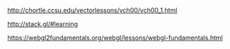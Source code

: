 http://chortle.ccsu.edu/vectorlessons/vch00/vch00_1.html

http://stack.gl/#learning

https://webgl2fundamentals.org/webgl/lessons/webgl-fundamentals.html
